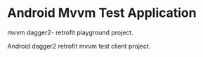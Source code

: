 # Android Mvvm Test Application
mvvm dagger2- retrofit playground project.


Android dagger2 retrofit mvvm test client project.
